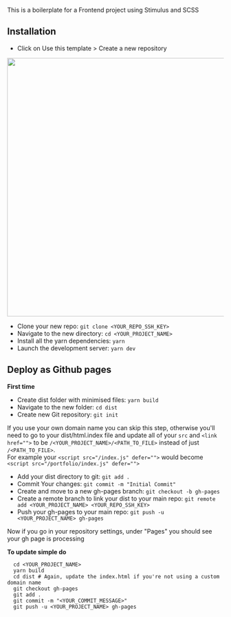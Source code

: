 This is a boilerplate for a Frontend project using Stimulus and SCSS

## Installation
- Click on Use this template > Create a new repository
<img src="https://user-images.githubusercontent.com/75388869/236616139-844bd07f-4a64-4f9e-bc0f-ac54f99b2eb8.png" width="600">

- Clone your new repo: `git clone <YOUR_REPO_SSH_KEY>`
- Navigate to the new directory: `cd <YOUR_PROJECT_NAME>`
- Install all the yarn dependencies: `yarn`
- Launch the development server: `yarn dev`

## Deploy as Github pages
**First time**

- Create dist folder with minimised files: `yarn build`
- Navigate to the new folder: `cd dist`
- Create new Git repository: `git init`
  
If you use your own domain name you can skip this step, otherwise you'll need to go to your dist/html.index file and update all of your `src` and `<link href="">` to be `/<YOUR_PROJECT_NAME>/<PATH_TO_FILE>` instead of just `/<PATH_TO_FILE>`.<br/>For example your `<script src="/index.js" defer="">` would become `<script src="/portfolio/index.js" defer="">`

- Add your dist directory to git: `git add .`
- Commit Your changes: `git commit -m "Initial Commit"`
- Create and move to a new gh-pages branch: `git checkout -b gh-pages`
- Create a remote branch to link your dist to your main repo: `git remote add <YOUR_PROJECT_NAME> <YOUR_REPO_SSH_KEY>`
- Push your gh-pages to your main repo: `git push -u <YOUR_PROJECT_NAME> gh-pages`

Now if you go in your repository settings, under "Pages" you should see your gh page is processing

**To update simple do**
```
  cd <YOUR_PROJECT_NAME>
  yarn build
  cd dist # Again, update the index.html if you're not using a custom domain name
  git checkout gh-pages
  git add .
  git commit -m "<YOUR_COMMIT_MESSAGE>"
  git push -u <YOUR_PROJECT_NAME> gh-pages
```
  
